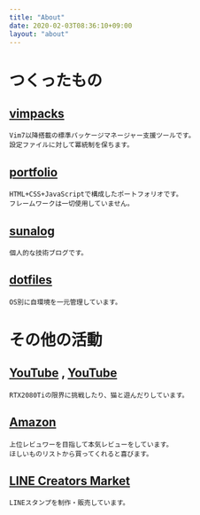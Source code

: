 ```yaml
---
title: "About"
date: 2020-02-03T08:36:10+09:00
layout: "about"
---
```


# つくったもの
## [vimpacks](https://ghsable.github.io/vimpacks)
```
Vim7以降搭載の標準パッケージマネージャー支援ツールです。
設定ファイルに対して冪統制を保ちます。
```

## [portfolio](https://ghsable.github.io)
```
HTML+CSS+JavaScriptで構成したポートフォリオです。
フレームワークは一切使用していません。
```

## [sunalog](https://ghsable.github.io/sunalog)
```
個人的な技術ブログです。
```

## [dotfiles](https://ghsable.github.io/dotfiles)
```
OS別に自環境を一元管理しています。
```

# その他の活動
## [YouTube](https://youtube.com/user/SunaTune) , [YouTube](https://www.youtube.com/channel/UCZ6aj_JfxKjkaV8BLGw3WBw)
```
RTX2080Tiの限界に挑戦したり、猫と遊んだりしています。
```

## [Amazon](https://www.amazon.co.jp/gp/profile/amzn1.account.AGWZCJTUD6SUXZY2BMMLHER3THKQ/ref=cm_cr_getr_d_gw_btm?ie=UTF8)
```
上位レビュワーを目指して本気レビューをしています。
ほしいものリストから買ってくれると喜びます。
```

## [LINE Creators Market](https://store.line.me/stickershop/author/1226923)
```
LINEスタンプを制作・販売しています。
```

